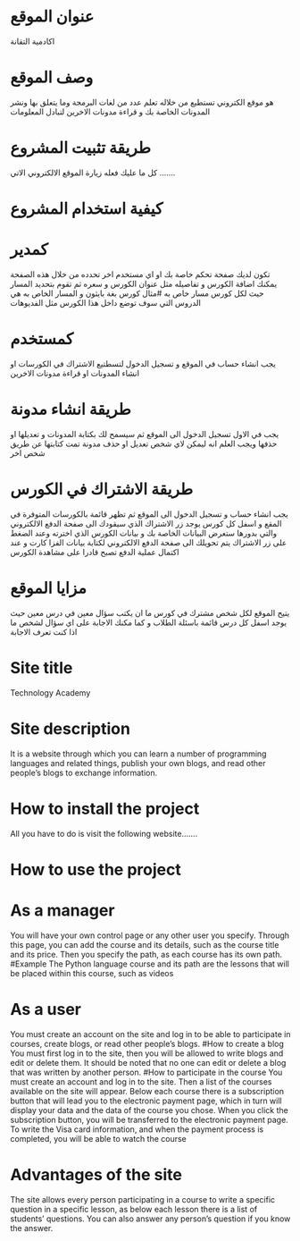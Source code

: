 
# عنوان الموقع
اكادمية التقانة 
# وصف الموقع
هو موقع الكتروني تستطيع من خلاله تعلم عدد من لغات البرمجة وما يتعلق بها ونشر المدونات الخاصة بك و قراءة مدونات الاخرين لتبادل المعلومات
# طريقة تثبيت المشروع
كل ما عليك فعله زيارة الموقع الالكتروني الاتي .......

# كيفية استخدام المشروع
# كمدير 
تكون لديك صفحة تحكم خاصة بك او اي مستخدم اخر تحدده من خلال هذه الصفحة يمكنك اضافة الكورس و تفاصيله مثل عنوان الكورس و سعره ثم تقوم بتحديد المسار حيث لكل كورس مسار خاص به 
#مثال 
كورس بغة بايثون و المسار الخاص به هي الدروس التي سوف  توضع داخل هذا الكورس مثل الفديوهات
# كمستخدم 
يجب انشاء حساب في الموقع و تسجيل الدخول لتسطتيع الاشتراك في الكورسات او انشاء المدونات او قراءة مدونات الاخرين
# طريقة انشاء مدونة 
يجب في الاول تسجيل الدخول الى الموقع ثم سيسمح لك بكتابة المدونات و تعديلها او حذفها ويجب العلم انه ليمكن لاي شخص تعديل او حذف مدونة تمت كتابتها عن طريق شخص اخر
# طريقة الاشتراك في الكورس 
يجب انشاء حساب و تسجيل الدخول الى الموقع ثم تظهر قائمة بالكورسات المتوفرة في المقع و اسفل كل كورس يوجد زر الاشتراك الذي سيقودك الى صفحة الدفع الالكتروني والتي بدورها ستعرض البيانات الخاصة بك و بيانات الكورس الذي اخترته وعند الضغط على زر الاشتراك يتم تحويلك الى صفحة الدفع الالكتروني لكتابة بيانات الفزا كارت و عند اكتمال عملية الدفع تصبح قادرا على مشاهدة الكورس
# مزايا الموقع
يتيح الموقع لكل شخص مشترك في كورس ما ان يكتب سؤال معين في درس معين حيث يوجد اسفل كل درس قائمة باسئلة الطلاب و كما مكنك الاجابة على اي سؤال لشخص ما اذا كنت تعرف الاجابة

# Site title
Technology Academy
# Site description
It is a website through which you can learn a number of programming languages and related things, publish your own blogs, and read other people’s blogs to exchange information.
# How to install the project
All you have to do is visit the following website.......

# How to use the project
# As a manager
You will have your own control page or any other user you specify. Through this page, you can add the course and its details, such as the course title and its price. Then you specify the path, as each course has its own path.
#Example
The Python language course and its path are the lessons that will be placed within this course, such as videos
# As a user
You must create an account on the site and log in to be able to participate in courses, create blogs, or read other people’s blogs.
#How to create a blog
You must first log in to the site, then you will be allowed to write blogs and edit or delete them. It should be noted that no one can edit or delete a blog that was written by another person.
#How to participate in the course
You must create an account and log in to the site. Then a list of the courses available on the site will appear. Below each course there is a subscription button that will lead you to the electronic payment page, which in turn will display your data and the data of the course you chose. When you click the subscription button, you will be transferred to the electronic payment page. To write the Visa card information, and when the payment process is completed, you will be able to watch the course
# Advantages of the site
The site allows every person participating in a course to write a specific question in a specific lesson, as below each lesson there is a list of students’ questions. You can also answer any person’s question if you know the answer.